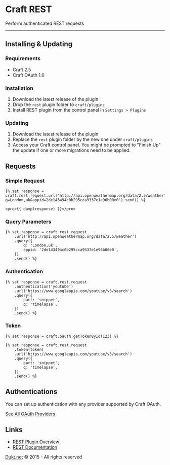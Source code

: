 # Craft REST

Perform authenticated REST requests

-------------------------------------------

## Installing & Updating

### Requirements

- Craft 2.5
- Craft OAuth 1.0

### Installation

1. Download the latest release of the plugin
2. Drop the `rest` plugin folder to `craft/plugins`
3. Install REST plugin from the control panel in `Settings > Plugins`

### Updating

1. Download the latest release of the plugin
2. Replace the `rest` plugin folder by the new one under `craft/plugins`
3. Access your Craft control panel. You might be prompted to "Finish Up" the update if one or more migrations need to be applied.

## Requests

### Simple Request

    {% set response = craft.rest.request.url('http://api.openweathermap.org/data/2.5/weather?q=London,uk&appid=2de143494c0b295cca9337e1e96b00e0').send() %}

    <pre>{{ dump(response) }}</pre>

### Query Parameters

    {% set response = craft.rest.request
        .url('http://api.openweathermap.org/data/2.5/weather')
        .query({
            q: 'London,uk',
            appid: '2de143494c0b295cca9337e1e96b00e0',
        })
        .send() %}

### Authentication

    {% set response = craft.rest.request
        .authentication('youtube')
        .url('https://www.googleapis.com/youtube/v3/search')
        .query({
            part: 'snippet',
            q: 'timelapse',
        })
        .send() %}

### Token


    {% set response = craft.oauth.getTokenById(123) %}

    {% set response = craft.rest.request
        .token(token)
        .url('https://www.googleapis.com/youtube/v3/search')
        .query({
            part: 'snippet',
            q: 'timelapse',
        })
        .send() %}

## Authentications

You can set up authentication with any provider supported by Craft OAuth.

[See All OAuth Providers](https://dukt.net/craft/oauth/docs/providers)


## Links

- [REST Plugin Overview](https://dukt.net/craft/rest/)
- [REST Documentation](https://dukt.net/craft/rest/docs)

[Dukt.net](https://dukt.net/) © 2015 - All rights reserved